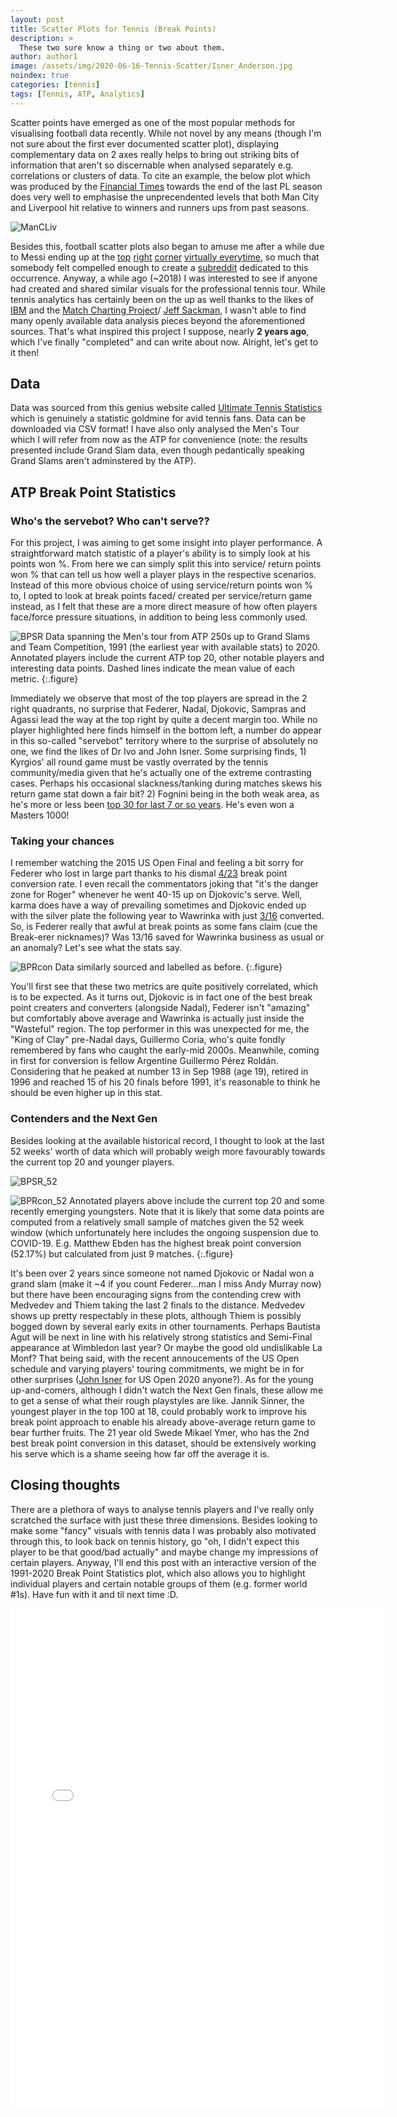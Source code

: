 ```yaml
---
layout: post
title: Scatter Plots for Tennis (Break Points)
description: >
  These two sure know a thing or two about them.
author: author1
image: /assets/img/2020-06-16-Tennis-Scatter/Isner_Anderson.jpg
noindex: true
categories: [tennis]
tags: [Tennis, ATP, Analytics]
---
```



Scatter points have emerged as one of the most popular methods for visualising football data recently. While not novel by any means (though 
I'm not sure about the first ever documented scatter plot), displaying complementary data on 2 axes really helps to bring out striking bits 
of information that aren't so discernable when analysed separately e.g. correlations or clusters of data. To cite an example, the below plot 
which was produced by the [Financial Times](https://www.ft.com/content/f24cc9d6-72f4-11e9-bf5c-6eeb837566c5) towards the end of the last PL season does very well to emphasise the unprecendented levels that 
both Man City and Liverpool hit relative to winners and runners ups from past seasons. 

![ManCLiv](https://www.ft.com/__origami/service/image/v2/images/raw/http%3A%2F%2Fcom.ft.imagepublish.upp-prod-us.s3.amazonaws.com%2F6cd39ba6-731f-11e9-bf5c-6eeb837566c5?dpr=2&fit=scale-down&quality=medium&source=next&width=700)

Besides this, football scatter plots also began to amuse me after a while due to Messi ending up at the [top](https://www.reddit.com/r/Barca/comments/emcn0g/la_liga_20192020_dribble_volume_vs_success_rate/)
[right](https://www.reddit.com/r/Barca/comments/bke5a1/messi_to_right_of_the_graph_take_294857392_ybig/) [corner](https://www.reddit.com/r/Barca/comments/b633jl/laliga_201819_goals_and_assists_of_top_50_players/)
[virtually everytime](https://i.imgur.com/dtKaBRe.png), so much that somebody felt compelled enough to create a [subreddit](https://www.reddit.com/r/TopRightMessi/) dedicated to this occurrence. Anyway, a while ago (~2018) I was 
interested to see if anyone had created and shared similar visuals for the professional tennis tour. While tennis analytics has certainly been 
on the up as well thanks to the likes of [IBM](https://www.ibmbigdatahub.com/tag/605) and the [Match Charting Project](http://tennisabstract.com/charting/meta.html)/ [Jeff Sackman](http://www.tennisabstract.com/blog/), 
I wasn't able to find many openly available data analysis pieces beyond the aforementioned sources. That's what inspired this project I suppose, nearly **2 years ago**, which I've finally "completed" and can write about now. 
Alright, let's get to it then! 

## Data 

Data was sourced from this genius website called [Ultimate Tennis Statistics](https://www.ultimatetennisstatistics.com/) which is genuinely a statistic goldmine
for avid tennis fans. Data can be downloaded via CSV format! I have also only analysed the Men's Tour which I will refer from now as the ATP for convenience (note: the results presented include Grand Slam data, even though 
pedantically speaking Grand Slams aren't adminstered by the ATP).

## ATP Break Point Statistics 
### Who's the servebot? Who can't serve??

For this project, I was aiming to get some insight into player performance. A straightforward match statistic of a player's ability is to simply look at his points won %. From here we can simply split this 
into service/ return points won % that can tell us how well a player plays in the respective scenarios. Instead of this more obvious choice of using service/return points won % to, I opted to look at break points 
faced/ created per service/return game instead, as I felt that these are a more direct measure of how often players face/force pressure situations, in addition to being less commonly used. 

![BPSR](/assets/img/2020-06-16-Tennis-Scatter/ATP_BPpRG_vs_BPpSG.png)
Data spanning the Men's tour from ATP 250s up to Grand Slams and Team Competition, 1991 (the earliest year with available stats) to 2020. Annotated players include the current ATP top 20, other notable players 
and interesting data points. Dashed lines indicate the mean value of each metric.
{:.figure}

Immediately we observe that most of the top players are spread in the 2 right quadrants, no surprise that Federer, Nadal, Djokovic, Sampras and Agassi lead the way at the top right by quite a decent margin too. While no player 
highlighted here finds himself in the bottom left, a number do appear in this so-called "servebot" territory where to the surprise of absolutely no one, we find the likes of Dr Ivo and John Isner. Some surprising finds, 1) Kyrgios' 
all round game must be vastly overrated by the tennis community/media given that he's actually one of the extreme contrasting cases. Perhaps his occasional slackness/tanking during matches skews his return game 
stat down a fair bit? 2) Fognini being in the both weak area, as he's more or less been [top 30 for last 7 or so years](https://www.atptour.com/en/players/fabio-fognini/f510/rankings-history). He's even won a Masters 1000! 

### Taking your chances

I remember watching the 2015 US Open Final and feeling a bit sorry for Federer who lost in large part thanks to his dismal [4/23](http://www.tennisabstract.com/charting/20150913-M-US_Open-F-Roger_Federer-Novak_Djokovic.html) break point conversion rate. I even recall the commentators joking that "it's the danger zone for Roger" whenever
he went 40-15 up on Djokovic's serve. Well, karma does have a way of prevailing sometimes and Djokovic ended up with the silver plate the following year to Wawrinka with just [3/16](http://www.tennisabstract.com/charting/20160911-M-US_Open-F-Novak_Djokovic-Stanislas_Wawrinka.html) converted. So, is Federer really that awful at break points as some 
fans claim (cue the Break-erer nicknames)? Was 13/16 saved for Wawrinka business as usual or an anomaly? Let's see what the stats say. 

![BPRcon](/assets/img/2020-06-16-Tennis-Scatter/ATP_BPpRG_vs_BPcon.png)
Data similarly sourced and labelled as before. 
{:.figure}

You'll first see that these two metrics are quite positively correlated, which is to be expected. As it turns out, Djokovic is in fact one of the best break point creaters and converters (alongside Nadal), Federer isn't "amazing" but comfortably 
above average and Wawrinka is actually just inside the "Wasteful" region. The top performer in this was unexpected for me, the "King of Clay" pre-Nadal days, Guillermo Coria, who's quite fondly remembered by fans who caught the early-mid 2000s.
Meanwhile, coming in first for conversion is fellow Argentine Guillermo Pérez Roldán. Considering that he peaked at number 13 in Sep 1988 (age 19), retired in 1996 and reached 15 of his 20 finals before 1991, it's reasonable to think he should be even higher up in
this stat. 

### Contenders and the Next Gen 

Besides looking at the available historical record, I thought to look at the last 52 weeks' worth of data which will probably weigh more favourably towards the current top 20 and younger players. 

![BPSR_52](/assets/img/2020-06-16-Tennis-Scatter/ATP_BPpRG_vs_BPpSG_last52.png)

![BPRcon_52](/assets/img/2020-06-16-Tennis-Scatter/ATP_BPpRG_vs_BPcon_last52.png)
Annotated players above include the current top 20 and some recently emerging youngsters. Note that it is likely that some data points are computed from a relatively small sample of matches given the 52 week window (which unfortunately here includes the 
ongoing suspension due to COVID-19. E.g. Matthew Ebden has the highest break point conversion (52.17%) but calculated from just 9 matches. 
{:.figure}

It's been over 2 years since someone not named Djokovic or Nadal won a grand slam (make it ~4 if you count Federer...man I miss Andy Murray now) but there have been encouraging signs from the contending crew with Medvedev and Thiem taking the last 2 finals to the distance. 
Medvedev shows up pretty respectably in these plots, although Thiem is possibly bogged down by several early exits in other tournaments. Perhaps Bautista Agut will be next in line with his relatively strong statistics and Semi-Final appearance at Wimbledon last year? Or maybe 
the good old undislikable La Monf? That being said, with the recent annoucements of the US Open schedule and varying players' touring commitments, we might be in for other surprises ([John Isner](https://www.reddit.com/r/tennis/comments/ha6ogx/the_us_open_will_run_from_august_31_to_september/) for US Open 2020 anyone?). As for the young up-and-comers, although I didn't watch 
the Next Gen finals, these allow me to get a sense of what their rough playstyles are like. Jannik Sinner, the youngest player in the top 100 at 18, could probably work to improve his break point approach to enable his already above-average return game to bear further fruits. 
The 21 year old Swede Mikael Ymer, who has the 2nd best break point conversion in this dataset, should be extensively working his serve which is a shame seeing how far off the average it is. 


## Closing thoughts
There are a plethora of ways to analyse tennis players and I've really only scratched the surface with just these three dimensions. Besides looking to make some "fancy" visuals with tennis data I was probably also motivated through this, to look back on tennis history, go "oh, I
didn't expect this player to be that good/bad actually" and maybe change my impressions of certain players. Anyway, I'll end this post with an interactive version of the 1991-2020 Break Point Statistics plot, which also allows you to highlight individual players and certain notable groups of them (e.g. former world #1s). Have fun with it and til next time :D. 

<iframe src="/assets/img/2020-06-16-Tennis-Scatter/Interactive_ATP_Break_Points.html" 
    sandbox="allow-same-origin allow-scripts"
    width="120%"
    height="800"
    scrolling="yes"
    seamless="seamless"
    frameborder="0">
</iframe>


